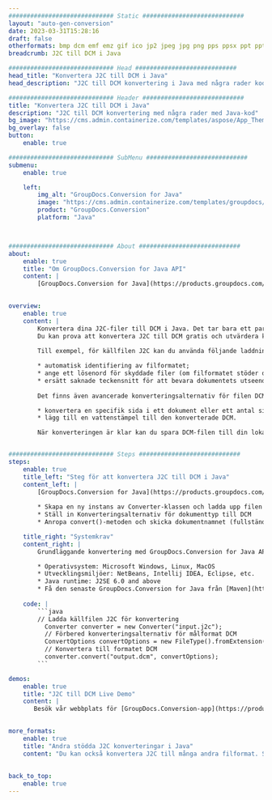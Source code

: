 ```yaml
---
############################# Static ############################
layout: "auto-gen-conversion"
date: 2023-03-31T15:28:16
draft: false
otherformats: bmp dcm emf emz gif ico jp2 jpeg jpg png pps ppsx ppt pptx psb psd svg svgz tga tif tiff webp wmf wmz
breadcrumb: J2C till DCM i Java

############################# Head ############################
head_title: "Konvertera J2C till DCM i Java"
head_description: "J2C till DCM konvertering i Java med några rader kod. Konvertera över 160 filformat med hjälp av GroupDocs dokumentkonverterings-API för Java"

############################# Header ############################
title: "Konvertera J2C till DCM i Java"
description: "J2C till DCM konvertering med några rader med Java-kod"
bg_image: "https://cms.admin.containerize.com/templates/aspose/App_Themes/V3/images/bg/header1.png"
bg_overlay: false
button:
    enable: true

############################# SubMenu ############################
submenu:
    enable: true

    left:
        img_alt: "GroupDocs.Conversion for Java"
        image: "https://cms.admin.containerize.com/templates/groupdocs/images/product-logos/90x90-noborder/groupdocs-conversion-java.png"
        product: "GroupDocs.Conversion"
        platform: "Java"



############################# About ############################
about:
    enable: true
    title: "Om GroupDocs.Conversion for Java API"
    content: |
        [GroupDocs.Conversion for Java](https://products.groupdocs.com/conversion/java/) är ett avancerat filformatkonverterings-API för konvertering mellan populära bild- och dokumentformat som Microsoft Office, OpenDocument, PDF, HTML, e-post, CAD. och mycket mer med bara några rader kod. Det inbyggda API:t upptäcker automatiskt formaten för originaldokumenten och erbjuder många alternativ för att anpassa de konverterade dokumenten. Tillsammans med funktionen att extrahera information från ett dokument, stöder den också cachelagring av konverteringsresultaten till den lokala disken som standard. Men alla typer av cachelagring kan stödjas genom att implementera lämpliga gränssnitt - Amazon S3, Dropbox, Google Drive, Windows Azure, Reddis eller andra.
    

overview:
    enable: true
    content: |
        Konvertera dina J2C-filer till DCM i Java. Det tar bara ett par rader med Java-kod på valfri plattform, som Windows, Linux, macOS.
        Du kan prova att konvertera J2C till DCM gratis och utvärdera kvaliteten på konverteringsresultaten. Tillsammans med enkla filkonverteringsskript kan du prova mer sofistikerade alternativ för att ladda källfilen J2C och lagra DCM-utdata. 
        
        Till exempel, för källfilen J2C kan du använda följande laddningsalternativ:

        * automatisk identifiering av filformatet;
        * ange ett lösenord för skyddade filer (om filformatet stöder det);
        * ersätt saknade teckensnitt för att bevara dokumentets utseende.
        
        Det finns även avancerade konverteringsalternativ för filen DCM:

        * konvertera en specifik sida i ett dokument eller ett antal sidor;
        * lägg till en vattenstämpel till den konverterade DCM.

        När konverteringen är klar kan du spara DCM-filen till din lokala filsökväg eller till tredje parts lagring såsom FTP, Amazon S3, Google Drive, Dropbox etc. Observera - för att konvertera J2C till DCM behöver du inte installera någon ytterligare programvara, såsom MS Office, Open Office, Adobe Acrobat Reader etc.


############################# Steps ############################
steps:
    enable: true
    title_left: "Steg för att konvertera J2C till DCM i Java"
    content_left: |
        [GroupDocs.Conversion for Java](https://products.groupdocs.com/conversion/java/) låter utvecklare enkelt konvertera J2C fil till DCM med några rader kod.
        
        * Skapa en ny instans av Converter-klassen och ladda upp filen J2C med den fullständiga sökvägen
        * Ställ in Konverteringsalternativ för dokumenttyp till DCM
        * Anropa convert()-metoden och skicka dokumentnamnet (fullständig sökväg) och formatet (DCM) som en parameter

    title_right: "Systemkrav"
    content_right: |
        Grundläggande konvertering med GroupDocs.Conversion for Java API kan göras med bara några rader kod. Våra API:er stöds på alla större plattformar och operativsystem. Innan du kör koden nedan, se till att du har följande förutsättningar installerade på ditt system.

        * Operativsystem: Microsoft Windows, Linux, MacOS
        * Utvecklingsmiljöer: NetBeans, Intellij IDEA, Eclipse, etc.
        * Java runtime: J2SE 6.0 and above
        * Få den senaste GroupDocs.Conversion for Java från [Maven](https://repository.groupdocs.com/webapp/#/artifacts/browse/tree/General/repo/com/groupdocs/groupdocs-conversion)
         
    code: |
        ```java    
        // Ladda källfilen J2C för konvertering
          Converter converter = new Converter("input.j2c");
          // Förbered konverteringsalternativ för målformat DCM
          ConvertOptions convertOptions = new FileType().fromExtension("dcm").getConvertOptions();
          // Konvertera till formatet DCM
          converter.convert("output.dcm", convertOptions);
        ```

demos:
    enable: true
    title: "J2C till DCM Live Demo"
    content: |
       Besök vår webbplats för [GroupDocs.Conversion-app](https://products.groupdocs.app/conversion/family) och försök konvertera J2C till DCM nu. Den kostnadsfria demon har följande fördelar
          

more_formats:
    enable: true
    title: "Andra stödda J2C konverteringar i Java"
    content: "Du kan också konvertera J2C till många andra filformat. Se listan nedan."
       
       
back_to_top:
    enable: true
---
```

